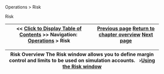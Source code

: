 ﻿


Operations \> Risk






















Risk







| \<\< [Click to Display Table of Contents](understanding_risks.md) \>\> **Navigation:**     [Operations](operations.md) \> Risk | [Previous page](data_files.md) [Return to chapter overview](operations.md) [Next page](using_the_risk_window.md) |
| --- | --- |













| Risk Overview The Risk window allows you to define margin control and limits to be used on simulation accounts.   ›[Using the Risk window](using_the_risk_window.md) |
| --- |









